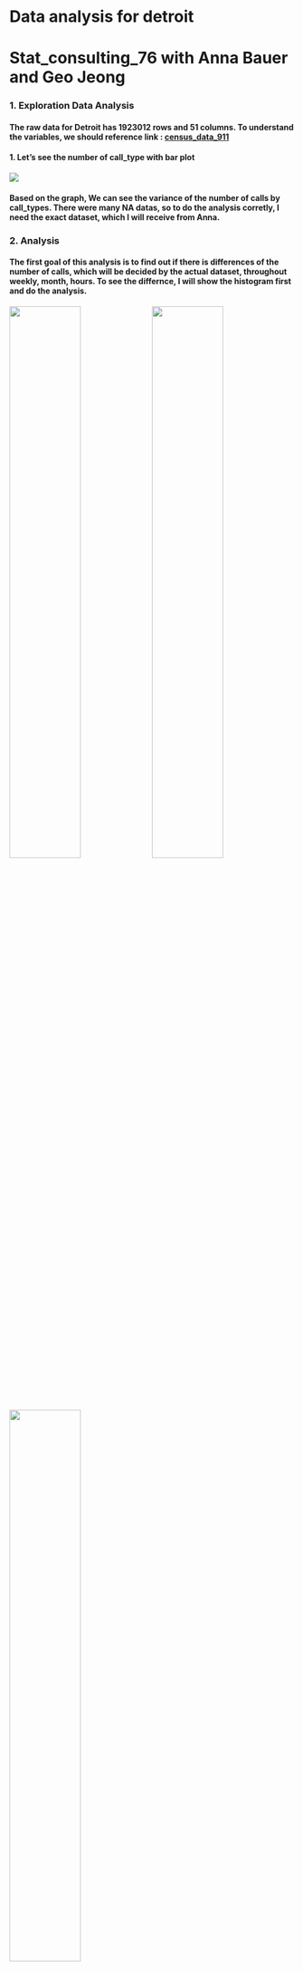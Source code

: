 Data analysis for detroit
================

# Stat_consulting_76 with Anna Bauer and Geo Jeong

### 1. Exploration Data Analysis

#### The raw data for Detroit has 1923012 rows and 51 columns. To understand the variables, we should reference link : [census_data_911](https://github.com/tsdataclinic/Vera)

#### 1. Let’s see the number of call_type with bar plot

![](765_Stat_Consulting_files/figure-gfm/unnamed-chunk-4-1.png)<!-- -->

#### Based on the graph, We can see the variance of the number of calls by call_types. There were many NA datas, so to do the analysis corretly, I need the exact dataset, which I will receive from Anna.

### 2. Analysis

#### The first goal of this analysis is to find out if there is differences of the number of calls, which will be decided by the actual dataset, throughout weekly, month, hours. To see the differnce, I will show the histogram first and do the analysis.

<img src="765_Stat_Consulting_files/figure-gfm/setup-1.png" width="50%" /><img src="765_Stat_Consulting_files/figure-gfm/setup-2.png" width="50%" /><img src="765_Stat_Consulting_files/figure-gfm/setup-3.png" width="50%" />

#### There are three plots and we can easily tell that, accroding to th e plot, the difference of the number of calls is the most distingishable in hourly plots. We can assume that the hypothesis ‘H0: there is no difference’ would be rejected.

